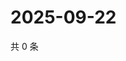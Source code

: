 # 2025-09-22

共 0 条

<!-- BEGIN ZHIHUVIDEO -->
<!-- 最后更新时间 Mon Sep 22 2025 07:09:57 GMT+0800 (China Standard Time) -->

<!-- END ZHIHUVIDEO -->
